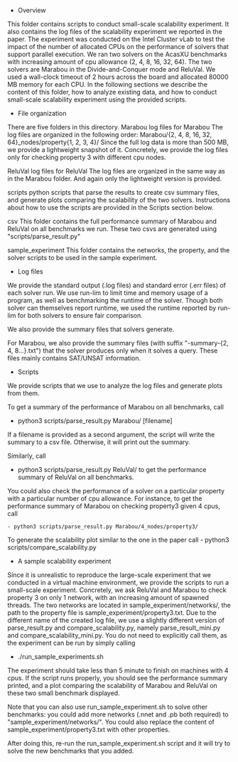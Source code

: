 - Overview

This folder contains scripts to conduct small-scale scalability experiment.
It also contains the log files of the scalability experiment we reported in the paper.
The experiment was conducted on the Intel Cluster vLab to test the impact of the number
of allocated CPUs on the performance of solvers that support parallel execution.
We ran two solvers on the AcasXU benchmarks with increasing amount of cpu 
allowance  (2, 4, 8, 16, 32, 64). The two solvers are Marabou in the Divide-and-Conquer
mode and ReluVal. We used a wall-clock timeout of 2 hours across the board and allocated
80000 MB memory for each CPU.
In the following sections we describe the content of this folder, how to analyze existing
data, and how to conduct small-scale scalability experiment using the provided scripts.

- File organization

There are five folders in this directory.
  Marabou
    log files for Marabou
    The log files are organized in the following order:
     Marabou/{2, 4, 8, 16, 32, 64}_nodes/property{1, 2, 3, 4}/
    Since the full log data is more than 500 MB, we provide a lightweight snapshot of it.
    Concretely, we provide the log files only for checking property 3 with different
    cpu nodes.
  
  ReluVal
    log files for ReluVal
    The log files are organized in the same way as in the Marabou folder. And again only
    the lightweight version is provided.

  scripts
    python scripts that parse the results to create csv summary files, and generate
    plots comparing the scalability of the two solvers. Instructions about how to use 
    the scripts are provided in the Scripts section below.

  csv
    This folder contains the full performance summary of Marabou and ReluVal on all benchmarks
    we run. These two csvs are generated using "scripts/parse_result.py"

  sample_experiment
    This folder contains the networks, the property, and the solver scripts to be used in
    the sample experiment.

- Log files

We provide the standard output (.log files) and standard error (.err files) of each
solver run. We use run-lim to limit time and memory usage of a program, as well as 
benchmarking the runtime of the solver. Though both solver can themselves report runtime,
we used the runtime reported by run-lim for both solvers to ensure fair comparison.

We also provide the summary files that solvers generate.

For Marabou, we also provide the summary files (with suffix "-summary-{2, 4, 8...}.txt")
that the solver produces only when it solves a query. These files mainly contains SAT/UNSAT 
information.

- Scripts

We provide scripts that we use to analyze the log files and generate plots from them.

To get a summary of the performance of Marabou on all benchmarks, call
   - python3 scripts/parse_result.py Marabou/ [filename]

If a filename is provided as a second argument, the script will write the summary to
a csv file. Otherwise, it will print out the summary.

Similarly, call
   - python3 scripts/parse_result.py ReluVal/ 
to get the performance summary of ReluVal on all benchmarks.

You could also check the performance of a solver on a particular property with a particular
number of cpu allowance. For instance, to get the performance summary of Marabou on checking
property3 given 4 cpus, call

    - python3 scripts/parse_result.py Marabou/4_nodes/property3/

To generate the scalability plot similar to the one in the paper call
    - python3 scripts/compare_scalability.py


- A sample scalability experiment

Since it is unrealistic to reproduce the large-scale experiment that we conducted in a virtual
machine environment, we provide the scripts to run a small-scale experiment. Concretely, we ask
ReluVal and Marabou to check property 3 on only 1 network, with an increasing amount of spawned
threads. The two networks are located in sample_experiment/networks/, the path to
the property file is sample_experiment/property3.txt. Due to the different name of the created log file,
we use a slightly different version of parse_result.py and compare_scalability.py, namely
parse_result_mini.py and compare_scalability_mini.py. You do not need to explicitly call them, as
the experiment can be run by simply calling
   - ./run_sample_experiments.sh

The experiment should take less than 5 minute to finish on machines with 4 cpus.
If the script runs properly, you should see the performance summary printed, and a plot comparing
the scalability of Marabou and ReluVal on these two small benchmark displayed.

Note that you can also use run_sample_experiment.sh to solve other benchmarks: you could add more networks
(.nnet and .pb both required) to "sample_experiment/networks/". You could also replace the content of
sample_experiment/property3.txt with other properties.

After doing this, re-run the run_sample_experiment.sh script and it will try to solve the new benchmarks
that you added.
